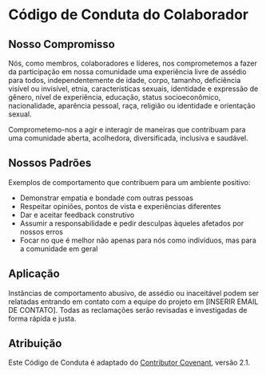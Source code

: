 # Código de Conduta do Colaborador

## Nosso Compromisso
Nós, como membros, colaboradores e líderes, nos comprometemos a fazer da participação em nossa comunidade uma experiência livre de assédio para todos, independentemente de idade, corpo, tamanho, deficiência visível ou invisível, etnia, características sexuais, identidade e expressão de gênero, nível de experiência, educação, status socioeconômico, nacionalidade, aparência pessoal, raça, religião ou identidade e orientação sexual.

Comprometemo-nos a agir e interagir de maneiras que contribuam para uma comunidade aberta, acolhedora, diversificada, inclusiva e saudável.

## Nossos Padrões
Exemplos de comportamento que contribuem para um ambiente positivo:
- Demonstrar empatia e bondade com outras pessoas
- Respeitar opiniões, pontos de vista e experiências diferentes
- Dar e aceitar feedback construtivo
- Assumir a responsabilidade e pedir desculpas àqueles afetados por nossos erros
- Focar no que é melhor não apenas para nós como indivíduos, mas para a comunidade em geral

## Aplicação
Instâncias de comportamento abusivo, de assédio ou inaceitável podem ser relatadas entrando em contato com a equipe do projeto em [INSERIR EMAIL DE CONTATO]. Todas as reclamações serão revisadas e investigadas de forma rápida e justa.

## Atribuição
Este Código de Conduta é adaptado do [Contributor Covenant](https://www.contributor-covenant.org), versão 2.1.